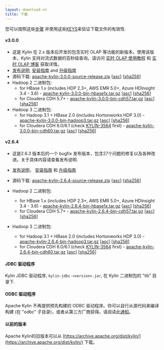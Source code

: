 ```yaml
---
layout: download-cn
title: 下载
---
```


您可以按照这些[步骤](https://www.apache.org/info/verification.html) 并使用这些[KEYS](https://www.apache.org/dist/kylin/KEYS)来验证下载文件的有效性.

#### v3.0.0
- 这是 Kylin 在 2.x 版本后开发的包含实时 OLAP 等功能的新版本。使用该版本，Kylin 支持对流式数据的亚秒级查询。请访问 [实时 OLAP 使用教程](/docs/tutorial/realtime_olap.html) 和 [实时 OLAP 博客](/blog/2019/04/12/rt-streaming-design/) 获取详情。
- [发布说明](/docs30/release_notes.html), [安装指南](/docs30/install/index.html) and [升级指南](/docs30/howto/howto_upgrade.html)
- 源码下载: [apache-kylin-3.0.0-source-release.zip](https://www.apache.org/dyn/closer.cgi/kylin/apache-kylin-3.0.0/apache-kylin-3.0.0-source-release.zip) \[[asc](https://www.apache.org/dist/kylin/apache-kylin-3.0.0/apache-kylin-3.0.0-source-release.zip.asc)\] \[[sha256](https://www.apache.org/dist/kylin/apache-kylin-3.0.0/apache-kylin-3.0.0-source-release.zip.sha256)\]
- Hadoop 2 二进制包:
  - for HBase 1.x (includes HDP 2.3+, AWS EMR 5.0+, Azure HDInsight 3.4 - 3.6) - [apache-kylin-3.0.0-bin-hbase1x.tar.gz](https://www.apache.org/dyn/closer.cgi/kylin/apache-kylin-3.0.0/apache-kylin-3.0.0-bin-hbase1x.tar.gz) \[[asc](https://www.apache.org/dist/kylin/apache-kylin-3.0.0/apache-kylin-3.0.0-bin-hbase1x.tar.gz.asc)\] \[[sha256](https://www.apache.org/dist/kylin/apache-kylin-3.0.0/apache-kylin-3.0.0-bin-hbase1x.tar.gz.sha256)\]
  - for Cloudera CDH 5.7+ - [apache-kylin-3.0.0-bin-cdh57.tar.gz](https://www.apache.org/dyn/closer.cgi/kylin/apache-kylin-3.0.0/apache-kylin-3.0.0-bin-cdh57.tar.gz) \[[asc](https://www.apache.org/dist/kylin/apache-kylin-3.0.0/apache-kylin-3.0.0-bin-cdh57.tar.gz.asc)\] \[[sha256](https://www.apache.org/dist/kylin/apache-kylin-3.0.0/apache-kylin-3.0.0-bin-cdh57.tar.gz.sha256)\]
- Hadoop 3 二进制包:
  - for Hadoop 3.1 + HBase 2.0 (includes Hortonworks HDP 3.0) - [apache-kylin-3.0.0-bin-hadoop3.tar.gz](https://www.apache.org/dyn/closer.cgi/kylin/apache-kylin-3.0.0/apache-kylin-3.0.0-bin-hadoop3.tar.gz) \[[asc](https://www.apache.org/dist/kylin/apache-kylin-3.0.0/apache-kylin-3.0.0-bin-hadoop3.tar.gz.asc)\] \[[sha256](https://www.apache.org/dist/kylin/apache-kylin-3.0.0/apache-kylin-3.0.0-bin-hadoop3.tar.gz.sha256)\]
  - for Cloudera CDH 6.0/6.1 (check [KYLIN-3564](https://issues.apache.org/jira/browse/KYLIN-3564) first) - [apache-kylin-3.0.0-bin-cdh60.tar.gz](https://www.apache.org/dyn/closer.cgi/kylin/apache-kylin-3.0.0/apache-kylin-3.0.0-bin-cdh60.tar.gz) \[[asc](https://www.apache.org/dist/kylin/apache-kylin-3.0.0/apache-kylin-3.0.0-bin-cdh60.tar.gz.asc)\] \[[sha256](https://www.apache.org/dist/kylin/apache-kylin-3.0.0/apache-kylin-3.0.0-bin-cdh60.tar.gz.sha256)\]

#### v2.6.4
- 这是2.6.3 版本后的一个 bugfix 发布版本，包含27个问题的修复以及各种改进。关于具体内容请查看发布说明.
- [发布说明](/docs/release_notes.html)， [安装指南](/docs/install/index.html) 和 [升级指南](/docs/howto/howto_upgrade.html)
- 源码下载: [apache-kylin-2.6.4-source-release.zip](https://www.apache.org/dyn/closer.cgi/kylin/apache-kylin-2.6.4/apache-kylin-2.6.4-source-release.zip) \[[asc](https://www.apache.org/dist/kylin/apache-kylin-2.6.4/apache-kylin-2.6.4-source-release.zip.asc)\] \[[sha256](https://www.apache.org/dist/kylin/apache-kylin-2.6.4/apache-kylin-2.6.4-source-release.zip.sha256)\]
- Hadoop 2 二进制包:
  - for HBase 1.x (includes HDP 2.3+, AWS EMR 5.0+, Azure HDInsight 3.4 - 3.6) - [apache-kylin-2.6.4-bin-hbase1x.tar.gz](https://www.apache.org/dyn/closer.cgi/kylin/apache-kylin-2.6.4/apache-kylin-2.6.4-bin-hbase1x.tar.gz) \[[asc](https://www.apache.org/dist/kylin/apache-kylin-2.6.4/apache-kylin-2.6.4-bin-hbase1x.tar.gz.asc)\] \[[sha256](https://www.apache.org/dist/kylin/apache-kylin-2.6.4/apache-kylin-2.6.4-bin-hbase1x.tar.gz.sha256)\]
  - for Cloudera CDH 5.7+ - [apache-kylin-2.6.4-bin-cdh57.tar.gz](https://www.apache.org/dyn/closer.cgi/kylin/apache-kylin-2.6.4/apache-kylin-2.6.4-bin-cdh57.tar.gz) \[[asc](https://www.apache.org/dist/kylin/apache-kylin-2.6.4/apache-kylin-2.6.4-bin-cdh57.tar.gz.asc)\] \[[sha256](https://www.apache.org/dist/kylin/apache-kylin-2.6.4/apache-kylin-2.6.4-bin-cdh57.tar.gz.sha256)\]

- Hadoop 3 二进制包:
  - for Hadoop 3.1 + HBase 2.0 (includes Hortonworks HDP 3.0) - [apache-kylin-2.6.4-bin-hadoop3.tar.gz](https://www.apache.org/dyn/closer.cgi/kylin/apache-kylin-2.6.4/apache-kylin-2.6.4-bin-hadoop3.tar.gz) \[[asc](https://www.apache.org/dist/kylin/apache-kylin-2.6.4/apache-kylin-2.6.4-bin-hadoop3.tar.gz.asc)\] \[[sha256](https://www.apache.org/dist/kylin/apache-kylin-2.6.4/apache-kylin-2.6.4-bin-hadoop3.tar.gz.sha256)\]
  - for Cloudera CDH 6.0/6.1 (check [KYLIN-3564](https://issues.apache.org/jira/browse/KYLIN-3564) first) - [apache-kylin-2.6.4-bin-cdh60.tar.gz](https://www.apache.org/dyn/closer.cgi/kylin/apache-kylin-2.6.4/apache-kylin-2.6.4-bin-cdh60.tar.gz) \[[asc](https://www.apache.org/dist/kylin/apache-kylin-2.6.4/apache-kylin-2.6.4-bin-cdh60.tar.gz.asc)\] \[[sha256](https://www.apache.org/dist/kylin/apache-kylin-2.6.4/apache-kylin-2.6.4-bin-cdh60.tar.gz.sha256)\]

#### JDBC 驱动程序

Kylin JDBC 驱动程序, `kylin-jdbc-<version>.jar`, 在 Kylin 二进制包的 "lib" 目录下.

#### ODBC 驱动程序

Apache Kylin 不再提供预先构建的 ODBC 驱动程序。你可以自行从源代码来编译构建 (在 "odbc" 子目录)，或者从第三方厂商获得。请阅读此[通知](http://apache-kylin.74782.x6.nabble.com/Kylin-ODBC-driver-is-removed-from-download-page-td12928.html)。

#### 以前的版本  
Apache Kylin的旧版本可以从 [https://archive.apache.org/dist/kylin/](https://archive.apache.org/dist/kylin/) 下载。
